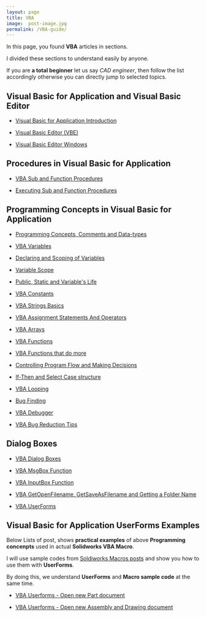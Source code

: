 ```yaml
---
layout: page
title: VBA 
image:  post-image.jpg
permalink: /VBA-guide/
---
```


In this page, you found **VBA** articles in sections.

I divided these sections to understand easily by anyone.

If you are **a total beginner** let us say *CAD engineer*, then follow the list accordingly otherwise you can directly jump to selected topics.

## Visual Basic for Application and Visual Basic Editor

* [Visual Basic for Application Introduction](/visual-basic/vba-introduction)

* [Visual Basic Editor (VBE)](/visual-basic/vbe-editor)

* [Visual Basic Editor Windows](/visual-basic/vbe-windows)

## Procedures in Visual Basic for Application

* [VBA Sub and Function Procedures](/visual-basic/vba-sub-and-function-procedure)

* [Executing Sub and Function Procedures](/visual-basic/vba-executing-procedures)

## Programming Concepts in Visual Basic for Application

* [Programming Concepts, Comments and Data-types](/visual-basic/vba-programming-concepts-comments-and-datatypes)

* [VBA Variables](/visual-basic/vba-variables)

* [Declaring and Scoping of Variables](/visual-basic/vba-declaring-and-scoping-of-variables)

* [Variable Scope](/visual-basic/vba-variable-scope)

* [Public, Static and Variable's Life](/visual-basic/vba-publc-stattic-variable-life)

* [VBA Constants](/visual-basic/vba-constant)

* [VBA Strings Basics](/visual-basic/vba-string-basic)

* [VBA Assignment Statements And Operators](/visual-basic/vba-assignment-statement-and-operator)

* [VBA Arrays](/visual-basic/vba-arrays)

* [VBA Functions](/visual-basic/vba-functions)

* [VBA Functions that do more](/visual-basic/vba-more-function)

* [Controlling Program Flow and Making Decisions](/visual-basic/vba-controlling-flow-making-desicions)

* [If-Then and Select Case structure](/visual-basic/vba-if-then-structure-select-case)

* [VBA Looping](/visual-basic/vba-looping)

* [Bug Finding](/visual-basic/vba-bug-finding)

* [VBA Debugger](/visual-basic/vba-debugger)

* [VBA Bug Reduction Tips](/visual-basic/vba-bug-reduction-tips)

## Dialog Boxes

* [VBA Dialog Boxes](/visual-basic/vba-dialog-boxes)

* [VBA MsgBox Function](/visual-basic/vba-msgBox-function)

* [VBA InputBox Function](/visual-basic/vba-inputbox-function)

* [VBA GetOpenFilename, GetSaveAsFilename and Getting a Folder Name](/visual-basic/vba-other-dialog)

* [VBA UserForms](/visual-basic/vba-userform)

## Visual Basic for Application UserForms Examples

Below Lists of post, shows **practical examples** of above **Programming concenpts** used in actual **Solidworks VBA Macro**.

I will use sample codes from [Soldiworks Macros posts](/Solidworks-macros-guide) and show you how to use them with **UserForms**.

By doing this, we understand **UserForms** and **Macro sample code** at the same time.

* [VBA Userforms - Open new Part document](/visual-basic/open-part-from-userform)

* [VBA Userforms - Open new Assembly and Drawing document](/visual-basic/open-assembly-and-drawing-from-userform)
